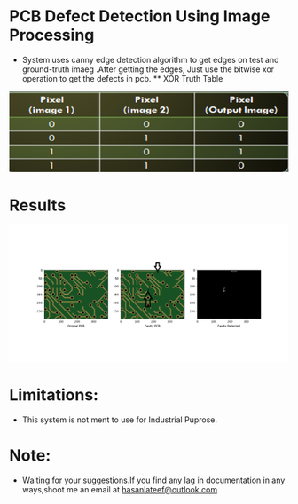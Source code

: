 # PCB Defect Detection Using Image Processing
* System uses canny edge detection algorithm to get edges on test and ground-truth imaeg .After getting the edges, Just use the bitwise xor operation to get the defects in pcb.
** XOR Truth Table

![](https://github.com/hasanlatif/Snapchat-like-Filters-python/blob/master/Readme_pics/xor.png)

# Results
![](https://github.com/hasanlatif/Snapchat-like-Filters-python/blob/master/Readme_pics/Result.png)



# Limitations: 
* This  system is not ment to use for Industrial Puprose.
# Note:
  * Waiting for your suggestions.If you find any lag in documentation in any ways,shoot me an email at hasanlateef@outlook.com





